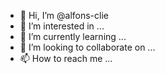 - 👋 Hi, I’m @alfons-clie
- 👀 I’m interested in ...
- 🌱 I’m currently learning ...
- 💞️ I’m looking to collaborate on ...
- 📫 How to reach me ...

<!---
alfons-clie/alfons-clie is a ✨ special ✨ repository because its `README.md` (this file) appears on your GitHub profile.
You can click the Preview link to take a look at your changes.
--->
